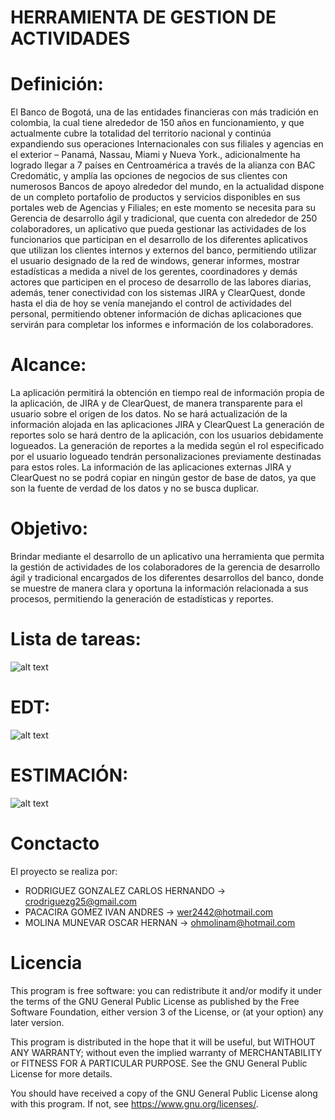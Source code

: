 # HERRAMIENTA DE GESTION DE ACTIVIDADES

# Definición:
El Banco de Bogotá, una de las entidades financieras con más tradición en colombia, la cual tiene alrededor de 150 años en funcionamiento, y que actualmente cubre la totalidad del territorio nacional y continúa expandiendo sus operaciones Internacionales con sus filiales y agencias en el exterior – Panamá, Nassau, Miami y Nueva York., adicionalmente ha logrado llegar a 7 países en Centroamérica a través de la alianza con BAC Credomátic, y amplía las opciones de negocios de sus clientes con numerosos Bancos de apoyo alrededor del mundo, en la actualidad dispone de un completo portafolio de productos y servicios disponibles en sus portales web de Agencias y Filiales; en este momento se necesita para su Gerencia de desarrollo ágil y tradicional, que cuenta con alrededor de 250 colaboradores, un aplicativo que pueda gestionar las actividades de los funcionarios que participan en el desarrollo de los diferentes aplicativos que utilizan los clientes internos y externos del banco, permitiendo utilizar el usuario designado de la red de windows, generar informes, mostrar estadísticas a medida a nivel de los gerentes, coordinadores y demás actores que participen en el proceso de desarrollo de las labores diarias, además, tener conectividad con los sistemas JIRA y ClearQuest, donde hasta el dia de hoy se venía manejando el control de actividades del personal, permitiendo obtener información de dichas aplicaciones que servirán para completar los informes e información de los colaboradores.

# Alcance:

La aplicación permitirá la obtención en tiempo real de información propia de la aplicación, de JIRA y de ClearQuest, de manera transparente para el usuario sobre el origen de los datos.
No se hará actualización de la información alojada en las aplicaciones JIRA y ClearQuest
La generación de reportes solo se hará dentro de la aplicación, con los usuarios debidamente logueados.
La generación de reportes a la medida según el rol especificado por el usuario logueado tendrán personalizaciones previamente destinadas para estos roles.
La información de las aplicaciones externas JIRA y ClearQuest no se podrá copiar en ningún gestor de base de datos, ya que son la fuente de verdad de los datos y no se busca duplicar.

# Objetivo:

Brindar mediante el desarrollo de un aplicativo una herramienta que permita la gestión de actividades de los colaboradores de la gerencia de desarrollo ágil y tradicional encargados de los diferentes desarrollos del banco, donde se muestre de manera clara y oportuna la información relacionada a sus procesos, permitiendo la generación de estadísticas y reportes.


# Lista de tareas:

![alt text](http://drive.google.com/uc?export=view&id=1-PMW1rk4206fEwbbbbOfsJwTQ-XPZsZ7)

# EDT:

![alt text](http://drive.google.com/uc?export=view&id=1lDhpLRZipDaGE6stJ1_rnDbqxQfkmbFh)

# ESTIMACIÓN:

![alt text](http://drive.google.com/uc?export=view&id=1stqfzlVlcA3eQMiC2U6DvylsTFtylLce)

# Conctacto
  El proyecto se realiza por:
  
  - RODRIGUEZ GONZALEZ CARLOS HERNANDO ->  crodriguezg25@gmail.com
  - PACACIRA GOMEZ IVAN ANDRES         ->  wer2442@hotmail.com
  - MOLINA MUNEVAR OSCAR HERNAN        ->  ohmolinam@hotmail.com
  
# Licencia

This program is free software: you can redistribute it and/or modify
it under the terms of the GNU General Public License as published by
the Free Software Foundation, either version 3 of the License, or
(at your option) any later version.

This program is distributed in the hope that it will be useful,
but WITHOUT ANY WARRANTY; without even the implied warranty of
MERCHANTABILITY or FITNESS FOR A PARTICULAR PURPOSE.  See the
GNU General Public License for more details.

You should have received a copy of the GNU General Public License
along with this program.  If not, see <https://www.gnu.org/licenses/>.

